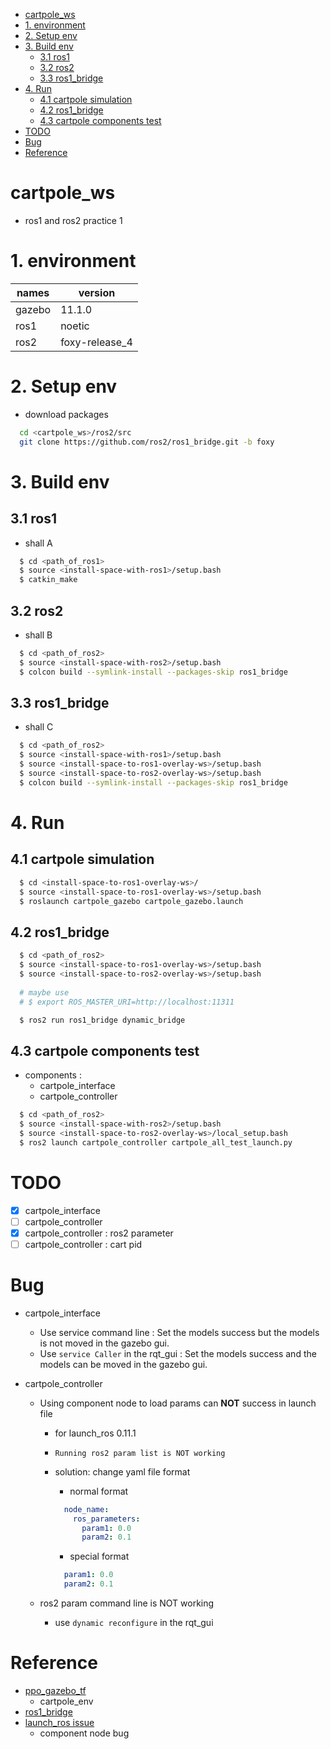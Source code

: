 <!-- TOC -->

- [cartpole_ws](#cartpole_ws)
- [1. environment](#1-environment)
- [2. Setup env](#2-setup-env)
- [3. Build env](#3-build-env)
  - [3.1 ros1](#31-ros1)
  - [3.2 ros2](#32-ros2)
  - [3.3 ros1_bridge](#33-ros1_bridge)
- [4. Run](#4-run)
  - [4.1 cartpole simulation](#41-cartpole-simulation)
  - [4.2 ros1_bridge](#42-ros1_bridge)
  - [4.3 cartpole components test](#43-cartpole-components-test)
- [TODO](#todo)
- [Bug](#bug)
- [Reference](#reference)

<!-- /TOC -->

# cartpole_ws

* ros1 and ros2 practice 1

# 1. environment  
| names  | version        |
| ---    | ---            |
| gazebo | 11.1.0         |
| ros1   | noetic         |
| ros2   | foxy-release_4 |

# 2. Setup env  
* download packages  
  
```bash
  cd <cartpole_ws>/ros2/src
  git clone https://github.com/ros2/ros1_bridge.git -b foxy
```  
  
# 3. Build env  

## 3.1 ros1  
* shall A  

```bash
  $ cd <path_of_ros1>
  $ source <install-space-with-ros1>/setup.bash
  $ catkin_make
```  

## 3.2 ros2  
* shall B  

```bash
  $ cd <path_of_ros2>
  $ source <install-space-with-ros2>/setup.bash
  $ colcon build --symlink-install --packages-skip ros1_bridge
```  

## 3.3 ros1_bridge  
* shall C  

```bash
  $ cd <path_of_ros2>
  $ source <install-space-with-ros1>/setup.bash
  $ source <install-space-to-ros1-overlay-ws>/setup.bash
  $ source <install-space-to-ros2-overlay-ws>/setup.bash
  $ colcon build --symlink-install --packages-skip ros1_bridge
```

# 4. Run

## 4.1 cartpole simulation  

```bash
  $ cd <install-space-to-ros1-overlay-ws>/
  $ source <install-space-to-ros1-overlay-ws>/setup.bash
  $ roslaunch cartpole_gazebo cartpole_gazebo.launch
```  

## 4.2 ros1_bridge

```bash
  $ cd <path_of_ros2>
  $ source <install-space-to-ros1-overlay-ws>/setup.bash
  $ source <install-space-to-ros2-overlay-ws>/setup.bash
  
  # maybe use
  # $ export ROS_MASTER_URI=http://localhost:11311

  $ ros2 run ros1_bridge dynamic_bridge
```  

## 4.3 cartpole components test
* components :
  * cartpole_interface
  * cartpole_controller

```bash
  $ cd <path_of_ros2>
  $ source <install-space-with-ros2>/setup.bash
  $ source <install-space-to-ros2-overlay-ws>/local_setup.bash
  $ ros2 launch cartpole_controller cartpole_all_test_launch.py
```  

# TODO  
  
- [x] cartpole_interface
- [ ] cartpole_controller
- [x] cartpole_controller : ros2 parameter
- [ ] cartpole_controller : cart pid

# Bug
  * cartpole_interface
    * Use service command line : Set the models success but the models is not moved in the gazebo gui.
    * Use `service Caller` in the rqt_gui : Set the models success and the models can be moved in the gazebo gui.  
    
  * cartpole_controller 
    * Using component node to load params can **NOT** success in launch file  
      * for launch_ros 0.11.1
      * `Running ros2 param list is NOT working`
      * solution: change yaml file format
        * normal format
        ```yaml
          node_name:
            ros_parameters:
              param1: 0.0
              param2: 0.1
        ```  

        * special format
        ```yaml
          param1: 0.0
          param2: 0.1
        ```  
        
    * ros2 param command line is NOT working
      * use `dynamic reconfigure` in the rqt_gui
    
# Reference

* [ppo_gazebo_tf](https://github.com/nav74neet/ppo_gazebo_tf)
  * cartpole_env
* [ros1_bridge](https://github.com/ros2/ros1_bridge)
* [launch_ros issue](https://github.com/ros2/launch_ros/issues/156#issuecomment-759644376)
  * component node bug 
  